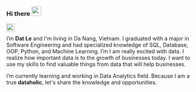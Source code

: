 ### Hi there <img src="https://media.giphy.com/media/hvRJCLFzcasrR4ia7z/giphy.gif" width="25px">
<a href="https://www.linkedin.com/in/lequocdat/">
  <img align="left" alt="Dat Le's LinkedIn" width="22px" src="https://raw.githubusercontent.com/peterthehan/peterthehan/master/assets/linkedin.svg" />
</a>
<br />

I’m **Dat Le** and I'm living in Da Nang, Vietnam. I graduated with a major in Software Engineering and had specialized knowledge of SQL, Database, OOP, Python, and Machine Learning. I’m I am really excited with data. I realize how important data is to the growth of businesses today. I want to use my skills to find valuable things from data that will help businesses.

I’m currently learning and working in Data Analytics field. Because I am a true **dataholic**, let's share the knowledge and opportunities.

<!---
datlq98/datlq98 is a ✨ special ✨ repository because its `README.md` (this file) appears on your GitHub profile.
You can click the Preview link to take a look at your changes.
--->
